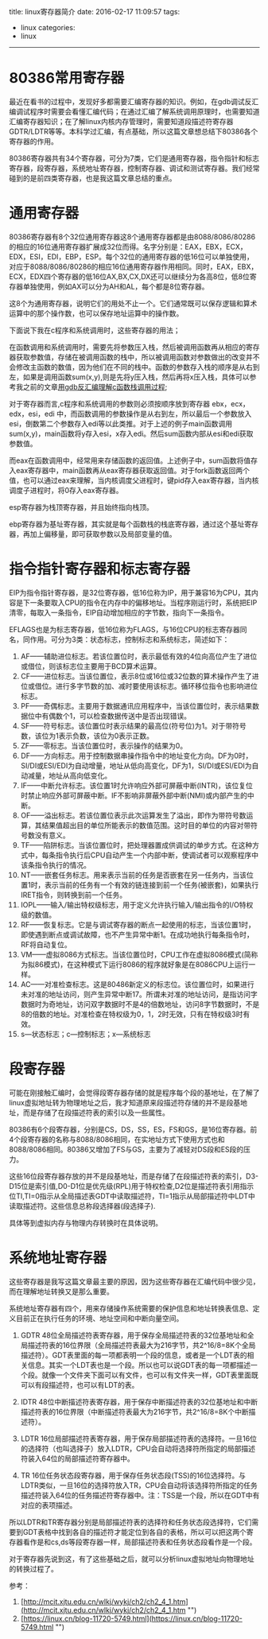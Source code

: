 title: linux寄存器简介
date: 2016-02-17 11:09:57
tags:
- linux
categories:
- linux

---

# 80386常用寄存器

最近在看书的过程中，发现好多都需要汇编寄存器的知识。例如，在gdb调试反汇编调试程序时需要会看懂汇编代码；在通过汇编了解系统调用原理时，也需要知道汇编寄存器知识；在了解linux内核内存管理时，需要知道段描述符寄存器GDTR/LDTR等等。本科学过汇编，有点基础，所以这篇文章想总结下80386各个寄存器的作用。

80386寄存器共有34个寄存器，可分为7类，它们是通用寄存器，指令指针和标志寄存器，段寄存器，系统地址寄存器，控制寄存器、调试和测试寄存器。我们经常碰到的是前四类寄存器，也是我这篇文章总结的重点。

# 通用寄存器

80386寄存器有8个32位通用寄存器这8个通用寄存器都是由8088/8086/80286的相应的16位通用寄存器扩展成32位而得。名字分别是：EAX，EBX，ECX，EDX，ESI，EDI，EBP，ESP。每个32位的通用寄存器的低16位可以单独使用，对应于8088/8086/80286的相应16位通用寄存器作用相同。同时，EAX，EBX，ECX，EDX四个寄存器的低16位AX,BX,CX,DX还可以继续分为各高8位，低8位寄存器单独使用，例如AX可以分为AH和AL，每个都是8位寄存器。

这8个为通用寄存器，说明它们的用处不止一个。它们通常既可以保存逻辑和算术运算中的那个操作数，也可以保存地址运算中的操作数。

下面说下我在c程序和系统调用时，这些寄存器的用法；

在函数调用和系统调用时，需要先将参数压入栈，然后被调用函数再从相应的寄存器获取参数值，存储在被调用函数的栈中，所以被调用函数对参数做出的改变并不会修改主函数的数值，因为他们在不同的栈中。函数的参数存入栈的顺序是从右到左，如果是调用函数sum(x,y),则是先将y压入栈，然后再将x压入栈，具体可以参考我之前的文章[用gdb反汇编理解c函数栈调用过程](http://luodw.cc/2015/10/07/gdb/ "");

对于寄存器而言,c程序和系统调用的参数则必须按顺序放到寄存器 ebx，ecx，edx，esi，edi 中，而函数调用的参数操作是从右到左，所以最后一个参数放入esi，倒数第二个参数存入edi等以此类推。对于上述的例子main函数调用sum(x,y)，main函数将y存入esi，x存入edi。然后sum函数内部从esi和edi获取参数值。

而eax在函数调用中，经常用来存储函数的返回值。上述例子中，sum函数将值存入eax寄存器中，main函数再从eax寄存器获取返回值。对于fork函数返回两个值，也可以通过eax来理解，当内核调度父进程时，键pid存入eax寄存器，当内核调度子进程时，将0存入eax寄存器。

esp寄存器为栈顶寄存器，并且始终指向栈顶。

ebp寄存器为基址寄存器，其实就是每个函数栈的栈底寄存器，通过这个基址寄存器，再加上偏移量，即可获取参数以及局部变量的值。

# 指令指针寄存器和标志寄存器

EIP为指令指针寄存器，是32位寄存器，低16位称为IP，用于兼容16为CPU，其内容是下一条要取入CPU的指令在内存中的偏移地址。当程序刚运行时，系统把EIP清零，每取入一条指令，EIP自动增加相应的字节数，指向下一条指令。

EFLAGS也是为标志寄存器，低16位称为FLAGS，与16位CPU的标志寄存器同名，同作用。可分为3类：状态标志，控制标志和系统标志，简述如下：
1. AF——辅助进位标志。若该位置位时，表示最低有效的4位向高位产生了进位或借位，则该标志位主要用于BCD算术运算。
2.  CF——进位标志。当该位置位，表示8位或16位或32位数的算术操作产生了进位或借位。进行多字节数的加、减时要使用该标志。循环移位指令也影响进位标志。
3. PF——奇偶标志。主要用于数据通讯应用程序中，当该位置位时，表示结果数据位中有偶数个1，可以检查数据传送中是否出现错误。
4. SF——符号标志。该位置位时表示结果的最高位(符号位)为1。对于带符号数，该位为1表示负数，该位为0表示正数。
5. ZF——零标志。当该位置位时，表示操作的结果为0。
6. DF——方向标志。用于控制数据串操作指令中的地址变化方向。DF为0时，SI/DI或ESI/EDI为自动增量，地址从低向高变化，DF为1，SI/DI或ESI/EDI为自动减量，地址从高向低变化。
7. IF——中断允许标志。该位置1时允许响应外部可屏蔽中断(INTR)，该位复位时禁止响应外部可屏蔽中断。IF不影响非屏蔽外部中断(NMI)或内部产生的中断。
8. OF——溢出标志。若该位置位表示此次运算发生了溢出，即作为带符号数运算，其结果值超出目的单位所能表示的数值范围。这时目的单位的内容对带符号数没有意义。
9. TF——陷阱标志。当该位置位时，把处理器置成供调试的单步方式。在这种方式中，每条指令执行后CPU自动产生一个内部中断，使调试者可以观察程序中该条指令执行的情况。
10. NT——嵌套任务标志。用来表示当前的任务是否嵌套在另一任务内，当该位置1时，表示当前的任务有一个有效的链连接到前一个任务(被嵌套)，如果执行IRET指令，则转换到前一个任务。
11. IOPL——输入/输出特权级标志，用于定义允许执行输入/输出指令的I/O特权级的数值。
12. RF——恢复标志。它是与调试寄存器的断点一起使用的标志，当该位置1时，即使遇到断点或调试故障，也不产生异常中断1。在成功地执行每条指令时，RF将自动复位。
13. VM——虚拟8086方式标志。当该位置位时，CPU工作在虚拟8086模式(简称为拟86模式)，在这种模式下运行8086的程序就好象是在8086CPU上运行一样。
14. AC——对准检查标志。这是80486新定义的标志位。该位置位时，如果进行未对准的地址访问，则产生异常中断17。所谓未对准的地址访问，是指访问字数据时为奇地址，访问双字数据时不是4的倍数地址，访问8字节数据时，不是8的倍数的地址。对准检查在特权级为0，1，2时无效，只有在特权级3时有效。
15. s—状态标志；c—控制标志；x—系统标志

# 段寄存器

可能在刚接触汇编时，会觉得段寄存器存储的就是程序每个段的基地址，在了解了linux虚拟地址转为物理地址之后，我才知道原来段描述符存储的并不是段基地址，而是存储了在段描述符表的索引以及一些属性。

80386有6个段寄存器，分别是CS，DS，SS，ES，FS和GS，是16位寄存器。前4个段寄存器的名称与8088/8086相同，在实地址方式下使用方式也和8088/8086相同。80386又增加了FS与GS，主要为了减轻对DS段和ES段的压力。

这些16位段寄存器存放的并不是段基地址，而是存储了在段描述符表的索引，D3-D15位是索引值,D0-D1位是优先级(RPL)用于特权检查,D2位是描述符表引用指示位TI,TI=0指示从全局描述表GDT中读取描述符，TI=1指示从局部描述符中LDT中读取描述符。这些信息总称段选择器(段选择子).

具体等到虚拟内存与物理内存转换时在具体说明。

# 系统地址寄存器

这些寄存器是我写这篇文章最主要的原因，因为这些寄存器在汇编代码中很少见，而在理解地址转换又是那么重要。

系统地址寄存器有四个，用来存储操作系统需要的保护信息和地址转换表信息、定义目前正在执行任务的环境、地址空间和中断向量空间。

1. GDTR 48位全局描述符表寄存器，用于保存全局描述符表的32位基地址和全局描述符表的16位界限（全局描述符表最大为216字节，共2^16/8=8K个全局描述符）。GDT表里面的每一项都表明一个段的信息，或者是一个LDT表的相关信息。其实一个LDT表也是一个段。所以也可以说GDT表的每一项都描述一个段。就像一个文件夹下面可以有文件，也可以有文件夹一样，GDT表里面既可以有段描述符，也可以有LDT的表。

2. IDTR 48位中断描述符表寄存器，用于保存中断描述符表的32位基地址和中断描述符表的16位界限（中断描述符表最大为216字节，共2^16/8=8K个中断描述符）。

3. LDTR 16位局部描述符表寄存器，用于保存局部描述符表的选择符。一旦16位的选择符（也叫选择子）放入LDTR，CPU会自动将选择符所指定的局部描述符装入64位的局部描述符寄存器中。

4.  TR 16位任务状态段寄存器，用于保存任务状态段(TSS)的16位选择符。与LDTR类似，一旦16位的选择符放入TR，CPU会自动将该选择符所指定的任务描述符装入64位的任务描述符寄存器中。注：TSS是一个段，所以在GDT中有对应的表项描述。

所以LDTR和TR寄存器分别是局部描述符表的选择符和任务状态段选择符，它们需要到GDT表格中找到各自的描述符才能定位到各自的表格，所以可以把这两个寄存器看作是和cs,ds等段寄存器一样，局部描述符表和任务状态段看作是一个段。

对于寄存器先说到这，有了这些基础之后，就可以分析linux虚拟地址向物理地址的转换过程了。

参考：
1. [http://mcit.xjtu.edu.cn/wlkj/wykj/ch2/ch2_4_1.htm](http://mcit.xjtu.edu.cn/wlkj/wykj/ch2/ch2_4_1.htm "")
2. [https://linux.cn/blog-11720-5749.html](https://linux.cn/blog-11720-5749.html "")
